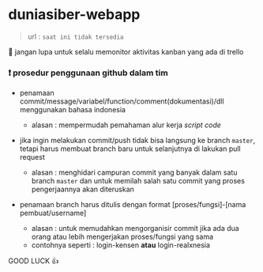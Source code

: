 # duniasiber-webapp
> url : `saat ini tidak tersedia`

:small_blue_diamond: jangan lupa untuk selalu memonitor aktivitas kanban yang ada di trello

### :exclamation: prosedur penggunaan github dalam tim
- penamaan commit/message/variabel/function/comment(dokumentasi)/dll menggunakan bahasa indonesia
  - alasan : mempermudah pemahaman alur kerja *script code*

- jika ingin melakukan commit/push tidak bisa langsung ke branch `master`, tetapi harus membuat branch baru untuk selanjutnya di lakukan pull request
  - alasan : menghidari campuran commit yang banyak dalam satu branch `master` dan untuk memilah salah satu commit yang proses pengerjaannya akan diteruskan

- penamaan branch harus ditulis dengan format [proses/fungsi]-[nama pembuat/username]
  - alasan : untuk memudahkan mengorganisir commit jika ada dua orang atau lebih mengerjakan proses/fungsi yang sama
  - contohnya seperti : login-kensen **atau** login-realxnesia

GOOD LUCK :+1:
